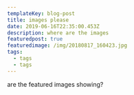 ```yaml
---
templateKey: blog-post
title: images please
date: 2019-06-16T22:35:00.453Z
description: where are the images
featuredpost: true
featuredimage: /img/20180817_160423.jpg
tags:
  - tags
  - tags
---
```

are the featured images showing?
